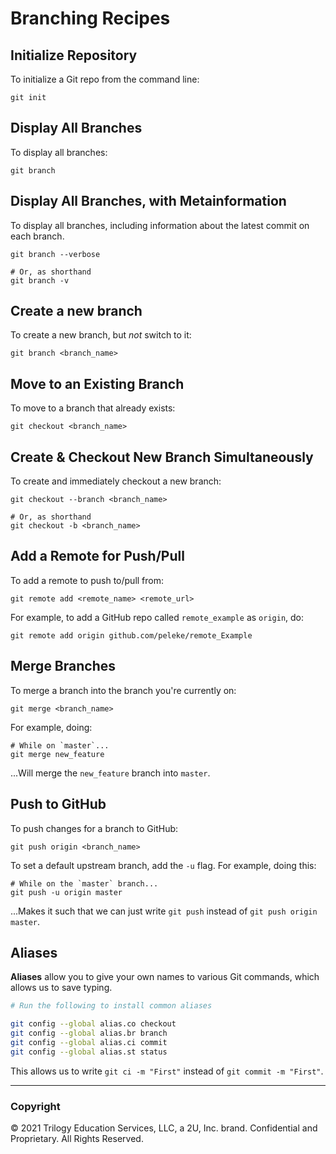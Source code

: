 # Branching Recipes

## Initialize Repository

To initialize a Git repo from the command line:

```
git init
```

## Display All Branches

To display all branches:

```
git branch
```

## Display All Branches, with Metainformation

To display all branches, including information about the latest commit on each branch.

```
git branch --verbose

# Or, as shorthand
git branch -v
```

## Create a new branch

To create a new branch, but _not_ switch to it:

```
git branch <branch_name>
```

## Move to an Existing Branch

To move to a branch that already exists:

```
git checkout <branch_name>
```

## Create & Checkout New Branch Simultaneously

To create and immediately checkout a new branch:

```
git checkout --branch <branch_name>

# Or, as shorthand
git checkout -b <branch_name>
```

## Add a Remote for Push/Pull

To add a remote to push to/pull from:

```
git remote add <remote_name> <remote_url>
```

For example, to add a GitHub repo called `remote_example` as `origin`, do:

```
git remote add origin github.com/peleke/remote_Example
```

## Merge Branches

To merge a branch into the branch you're currently on:

```
git merge <branch_name>
```

For example, doing:

```
# While on `master`...
git merge new_feature
```

...Will merge the `new_feature` branch into `master`.

## Push to GitHub

To push changes for a branch to GitHub:

```
git push origin <branch_name>
```

To set a default upstream branch, add the `-u` flag. For example, doing this:

```
# While on the `master` branch...
git push -u origin master
```

...Makes it such that we can just write `git push` instead of `git push origin master`.

## Aliases

**Aliases** allow you to give your own names to various Git commands, which allows us to save typing.

```bash
# Run the following to install common aliases

git config --global alias.co checkout
git config --global alias.br branch
git config --global alias.ci commit
git config --global alias.st status
```

This allows us to write `git ci -m "First"` instead of `git commit -m "First"`.

- - -

### Copyright

© 2021 Trilogy Education Services, LLC, a 2U, Inc. brand. Confidential and Proprietary. All Rights Reserved.
